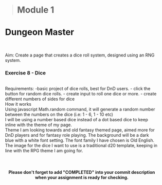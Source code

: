 
> # Module 1
<h1>Dungeon Master</h1>
<br/>
<p>Aim: Create a page that creates a dice roll system, designed using an RNG system.</p>

### Exercise 8 - Dice

<br/>
Requirements:
  -basic project of dice rolls, best for DnD users.
  - click the button for random dice rolls.
  - create input to roll one dice or more. 
  - create different numbers of sides for dice 

  <br/> 
  How it works
  <br/> Using javascript Math.random command, it will generate a random number between the numbers on the dice (i.e: 1 - 6, 1 - 10 etc)
  <br/> I will be using a number based dice instead of a dot based dice to keep inline with the theme of my page.
  <br/>
  Theme
  I am looking towards and old fantasy themed page, aimed more for DnD players and for fantasy role playing. 
  The background will be a dark blue with a white font setting.
  The font family I have chosen is Old English.
  The image for the dice I want to use is a traditional d20 template, keeping in line with the RPG theme I am going for.
<br/>
<br/>
<br/>

<html>
  <div align='center'>
    <h4>Please don't forget to add "<b>COMPLETED</b>" into your commit description when your assignment is ready for checking.</h4>
  </div>
</html>

<br/>
<br/>
<br/>
